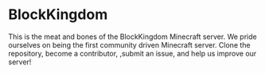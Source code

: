 # BlockKingdom
This is the meat and bones of the BlockKingdom Minecraft server. We pride ourselves on being the first community driven Minecraft server. Clone the repository, become a contributor, ,submit an issue, and help us improve our server!
